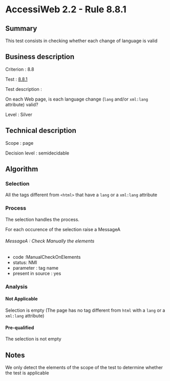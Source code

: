 # AccessiWeb 2.2 - Rule 8.8.1

## Summary

This test consists in checking whether each change of language is valid

## Business description

Criterion : 8.8

Test : [8.8.1](http://www.accessiweb.org/index.php/accessiweb-22-english-version.html#test-8-8-1)

Test description :

On each Web page, is each language change (`lang` and/or `xml:lang` attribute) valid?

Level : Silver

## Technical description

Scope : page

Decision level :
semidecidable

## Algorithm

### Selection

All the tags different from `<html>` that have a `lang` or a `xml:lang` attribute

### Process

The selection handles the process.

For each occurence of the selection raise a MessageA

###### MessageA : Check Manually the elements

-   code :ManualCheckOnElements
-   status: NMI
-   parameter : tag name
-   present in source : yes

### Analysis

#### Not Applicable

Selection is empty (The page has no tag different from `html` with a `lang` or a `xml:lang` attribute)

#### Pre-qualified

The selection is not empty

## Notes

We only detect the elements of the scope of the test to determine whether the test is applicable
